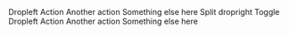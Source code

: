 <BSButtonGroup DropdownPlacement="Placement.LeftStart">
    <BSDropdown>
        <Toggler>
            <BSToggle IsButton="true" Color="BSColor.Secondary" >Dropleft</BSToggle>
        </Toggler>
        <Content>
            <BSDropdownItem>Action</BSDropdownItem>
            <BSDropdownItem>Another action</BSDropdownItem>
            <BSDropdownItem>Something else here</BSDropdownItem>
        </Content>
    </BSDropdown>
</BSButtonGroup>
<BSButtonGroup DropdownPlacement="Placement.LeftStart">
    <BSDropdown>
        <Toggler>
            <BSButton Color="BSColor.Secondary">Split dropright</BSButton>
            <BSToggle IsButton="true" Color="BSColor.Secondary" IsSplitButton="true"><span class="visually-hidden">Toggle Dropleft</span></BSToggle>
        </Toggler>
        <Content>
            <BSDropdownItem>Action</BSDropdownItem>
            <BSDropdownItem>Another action</BSDropdownItem>
            <BSDropdownItem>Something else here</BSDropdownItem>
        </Content>
    </BSDropdown>
</BSButtonGroup>